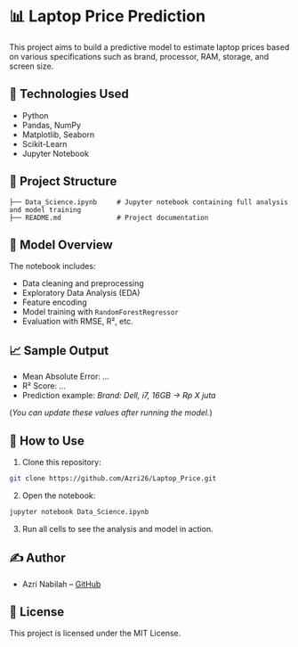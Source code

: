 
# 📊 Laptop Price Prediction

This project aims to build a predictive model to estimate laptop prices based on various specifications such as brand, processor, RAM, storage, and screen size.

## 🔧 Technologies Used
- Python
- Pandas, NumPy
- Matplotlib, Seaborn
- Scikit-Learn
- Jupyter Notebook

## 📁 Project Structure

```
├── Data_Science.ipynb     # Jupyter notebook containing full analysis and model training
├── README.md              # Project documentation
```

## 🧠 Model Overview

The notebook includes:
- Data cleaning and preprocessing
- Exploratory Data Analysis (EDA)
- Feature encoding
- Model training with `RandomForestRegressor`
- Evaluation with RMSE, R², etc.

## 📈 Sample Output

- Mean Absolute Error: *...*
- R² Score: *...*
- Prediction example: *Brand: Dell, i7, 16GB → Rp X juta*

(*You can update these values after running the model.*)

## 🚀 How to Use

1. Clone this repository:

```bash
git clone https://github.com/Azri26/Laptop_Price.git
```

2. Open the notebook:

```bash
jupyter notebook Data_Science.ipynb
```

3. Run all cells to see the analysis and model in action.

## ✍️ Author

- Azri Nabilah – [GitHub](https://github.com/Azri26)

## 📌 License

This project is licensed under the MIT License.
